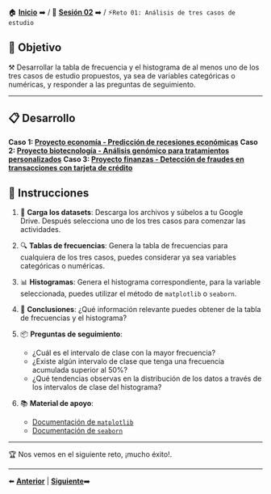 🏠 [**Inicio**](../../Readme.md) ➡️ / 📖 [**Sesión 02**](../Readme.md) ➡️ / ⚡`Reto 01: Análisis de tres casos de estudio`

## 🎯 Objetivo

⚒️ Desarrollar la tabla de frecuencia y el histograma de al menos uno de los tres casos de estudio propuestos, ya sea de variables categóricas o numéricas, y responder a las preguntas de seguimiento.

---

## 📋 Desarrollo

**Caso 1: [Proyecto economía - Predicción de recesiones económicas](../../Datasets/Proyecto_Economia.csv)**
**Caso 2: [Proyecto biotecnología - Análisis genómico para tratamientos personalizados](../../Datasets/Proyecto_Biotecnologia.csv)**
**Caso 3: [Proyecto finanzas - Detección de fraudes en transacciones con tarjeta de crédito](../../Datasets/Proyecto_Finanzas.csv)**

## 📝 Instrucciones

1. 📂 **Carga los datasets**: Descarga los archivos y súbelos a tu Google Drive. Después selecciona uno de los tres casos para comenzar las actividades.

2. 🔍 **Tablas de frecuencias**: Genera la tabla de frecuencias para cualquiera de los tres casos, puedes considerar ya sea variables categóricas o numéricas. 

3. 📊 **Histogramas**: Genera el histograma correspondiente, para la variable seleccionada, puedes utilizar el método de `matplotlib` o `seaborn`. 

4. 📌 **Conclusiones**: ¿Qué información relevante puedes obtener de la tabla de frecuencias y el histograma?

5. 📦 **Preguntas de seguimiento**: 
    - ¿Cuál es el intervalo de clase con la mayor frecuencia?
    - ¿Existe algún intervalo de clase que tenga una frecuencia acumulada superior al 50%?
    - ¿Qué tendencias observas en la distribución de los datos a través de los intervalos de clase del histograma?

6. 📚 **Material de apoyo**:
    - [Documentación de `matplotlib`](https://matplotlib.org/stable/contents.html)
    - [Documentación de `seaborn`](https://seaborn.pydata.org/)

---

🏆 Nos vemos en el siguiente reto, ¡mucho éxito!.

---

⬅️ [**Anterior**](../Readme.md) | [**Siguiente**](../Ejemplo-03/Readme.md)➡️